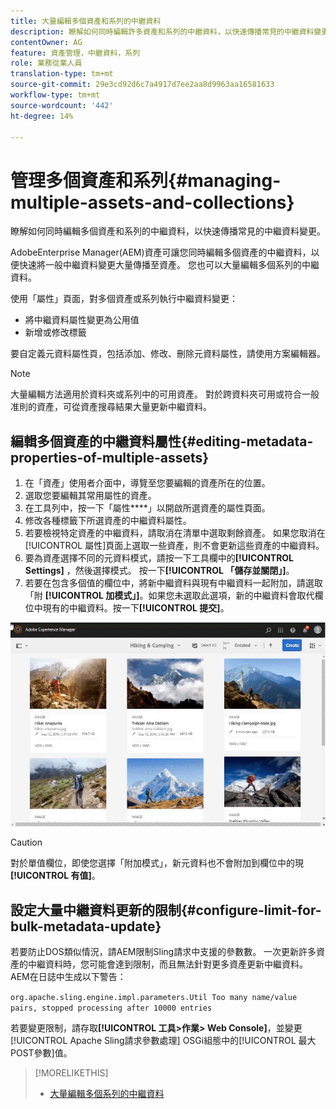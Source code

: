 ```yaml
---
title: 大量編輯多個資產和系列的中繼資料
description: 瞭解如何同時編輯許多資產和系列的中繼資料，以快速傳播常見的中繼資料變更。
contentOwner: AG
feature: 資產管理，中繼資料，系列
role: 業務從業人員
translation-type: tm+mt
source-git-commit: 29e3cd92d6c7a4917d7ee2aa8d9963aa16581633
workflow-type: tm+mt
source-wordcount: '442'
ht-degree: 14%

---
```



# 管理多個資產和系列{#managing-multiple-assets-and-collections}

瞭解如何同時編輯多個資產和系列的中繼資料，以快速傳播常見的中繼資料變更。

AdobeEnterprise Manager(AEM)資產可讓您同時編輯多個資產的中繼資料，以便快速將一般中繼資料變更大量傳播至資產。 您也可以大量編輯多個系列的中繼資料。

使用「屬性」頁面，對多個資產或系列執行中繼資料變更：

* 將中繼資料屬性變更為公用值
* 新增或修改標籤

要自定義元資料屬性頁，包括添加、修改、刪除元資料屬性，請使用方案編輯器。

>[!NOTE]
>
>大量編輯方法適用於資料夾或系列中的可用資產。 對於跨資料夾可用或符合一般准則的資產，可從資產搜尋結果大量更新中繼資料。

## 編輯多個資產的中繼資料屬性{#editing-metadata-properties-of-multiple-assets}

1. 在「資產」使用者介面中，導覽至您要編輯的資產所在的位置。
1. 選取您要編輯其常用屬性的資產。
1. 在工具列中，按一下「屬性&#x200B;****」以開啟所選資產的屬性頁面。
1. 修改各種標籤下所選資產的中繼資料屬性。
1. 若要檢視特定資產的中繼資料，請取消在清單中選取剩餘資產。 如果您取消在[!UICONTROL 屬性]頁面上選取一些資產，則不會更新這些資產的中繼資料。
1. 要為資產選擇不同的元資料模式，請按一下工具欄中的&#x200B;**[!UICONTROL Settings]** ，然後選擇模式。 按一下&#x200B;**[!UICONTROL 「儲存並關閉」]**。
1. 若要在包含多個值的欄位中，將新中繼資料與現有中繼資料一起附加，請選取「附 **[!UICONTROL 加模式」]**。如果您未選取此選項，新的中繼資料會取代欄位中現有的中繼資料。按一下&#x200B;**[!UICONTROL 提交]**。

![中繼資料結構大量套用至多個資產](assets/metadata-schema-bulk-edit.gif)

>[!CAUTION]
>
>對於單值欄位，即使您選擇「附加模式」，新元資料也不會附加到欄位中的現 **[!UICONTROL 有值]**。

## 設定大量中繼資料更新的限制{#configure-limit-for-bulk-metadata-update}

若要防止DOS類似情況，請AEM限制Sling請求中支援的參數數。 一次更新許多資產的中繼資料時，您可能會達到限制，而且無法針對更多資產更新中繼資料。 AEM在日誌中生成以下警告：

`org.apache.sling.engine.impl.parameters.Util Too many name/value pairs, stopped processing after 10000 entries`

若要變更限制，請存取&#x200B;**[!UICONTROL 工具>作業> Web Console]**，並變更[!UICONTROL Apache Sling請求參數處理] OSGi組態中的[!UICONTROL 最大POST參數]值。

>[!MORELIKETHIS]
>
>* [大量編輯多個系列的中繼資料](managing-collections-touch-ui.md#editing-collection-metadata-in-bulk)